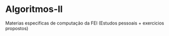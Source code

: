 # Algoritmos-ll

Materias especificas de computação da FEI (Estudos pessoais + exercicios propostos)
